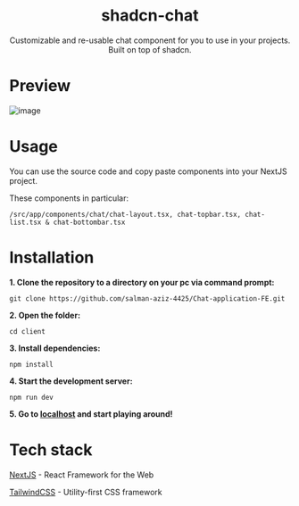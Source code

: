<h1 align="center">shadcn-chat</h1>

<p align="center">Customizable and re-usable chat component for you to use in your projects. Built on top of shadcn.</p>

# Preview

![image](https://github.com/salman-aziz-4425/shadcn-chat/assets/85288719/119d19db-cb43-4834-adc0-0df9dbeed590)

# Usage

You can use the source code and copy paste components into your NextJS project.

These components in particular:

```
/src/app/components/chat/chat-layout.tsx, chat-topbar.tsx, chat-list.tsx & chat-bottombar.tsx
```

# Installation


**1. Clone the repository to a directory on your pc via command prompt:**

```
git clone https://github.com/salman-aziz-4425/Chat-application-FE.git
```

**2. Open the folder:**

```
cd client
```

**3. Install dependencies:**

```
npm install
```

**4. Start the development server:**

```
npm run dev
```

**5. Go to [localhost](http://localhost:3000) and start playing around!**

# Tech stack

[NextJS](https://nextjs.org/) - React Framework for the Web

[TailwindCSS](https://tailwindcss.com/) - Utility-first CSS framework
